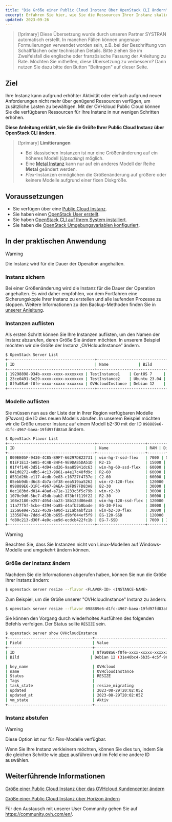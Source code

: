 ```yaml
---
title: "Die Größe einer Public Cloud Instanz über OpenStack CLI ändern"
excerpt: Erfahren Sie hier, wie Sie die Ressourcen Ihrer Instanz skalieren können, um auf erhöhte Anforderungen zu reagieren
updated: 2023-09-26
---
```


> [!primary]
> Diese Übersetzung wurde durch unseren Partner SYSTRAN automatisch erstellt. In manchen Fällen können ungenaue Formulierungen verwendet worden sein, z.B. bei der Beschriftung von Schaltflächen oder technischen Details. Bitte ziehen Sie im Zweifelsfall die englische oder französische Fassung der Anleitung zu Rate. Möchten Sie mithelfen, diese Übersetzung zu verbessern? Dann nutzen Sie dazu bitte den Button "Beitragen" auf dieser Seite.
>

## Ziel

Ihre Instanz kann aufgrund erhöhter Aktivität oder einfach aufgrund neuer Anforderungen nicht mehr über genügend Ressourcen verfügen, um zusätzliche Lasten zu bewältigen. Mit der OVHcloud Public Cloud können Sie die verfügbaren Ressourcen für Ihre Instanz in nur wenigen Schritten erhöhen.

**Diese Anleitung erklärt, wie Sie die Größe Ihrer Public Cloud Instanz über OpenStack CLI ändern.**

> [!primary]
> **Limitierungen**
>
> - Bei klassischen Instanzen ist nur eine Größenänderung auf ein höheres Modell (*Upscaling*) möglich.
> - Eine [Metal Instanz](https://www.ovhcloud.com/de/public-cloud/metal-instances/) kann nur auf ein anderes Modell der Reihe **Metal** geändert werden.
> - *Flex*-Instanzen ermöglichen die Größenänderung auf größere oder keinere Modelle aufgrund einer fixen Diskgröße.
>

## Voraussetzungen

- Sie verfügen über eine [Public Cloud Instanz](https://www.ovhcloud.com/de/public-cloud/).
- Sie haben einen [OpenStack User erstellt](/pages/public_cloud/compute/create_and_delete_a_user).
- Sie haben [OpenStack CLI auf Ihrem System installiert](/pages/public_cloud/compute/prepare_the_environment_for_using_the_openstack_api).
- Sie haben die [OpenStack Umgebungsvariablen konfiguriert](/pages/public_cloud/compute/loading_openstack_environment_variables).

## In der praktischen Anwendung

> [!warning]
>
> Die Instanz wird für die Dauer der Operation angehalten.
>

### Instanz sichern

Bei einer Größenänderung wird die Instanz für die Dauer der Operation angehalten. Es wird daher empfohlen, vor dem Fortfahren eine Sicherungskopie Ihrer Instanz zu erstellen und alle laufenden Prozesse zu stoppen. Weitere Informationen zu den Backup-Methoden finden Sie in [unserer Anleitung](/pages/public_cloud/compute/save_an_instance).

### Instanzen auflisten

Als ersten Schritt können Sie Ihre Instanzen auflisten, um den Namen der Instanz abzurufen, deren Größe Sie ändern möchten. In unserem Beispiel möchten wir die Größe der Instanz „OVHcloudInstance“ ändern.

```bash
$ OpenStack Server List
+--------------------------------------+----------------------------------------------------------------+--------+---------------------------------------------+
| ID                                   | Name             | Bild      | Flavor |        | Status | Networks                                    | 
+--------------------------------------+----------------------------------------------------------------+--------+---------------------------------------------+
| 19298898-934b-xxxx-xxxx-xxxxxxxx | TestInstance1    | CentOS 7     | D2-2 |        | AKTIV | Ext-Net=111.112.113.9, 2607:5300:xxx:xxxx::ae9                                                       
| 23ce0491-5e29-xxxx-xxxx-xxxxxxxx | TestInstance2    | Ubuntu 23.04 | D2-2 |        | AKTIV | Ext-Net=111.112.113.61, 2607:5300:xxx:xxxx::c0a                                                          
| 8f9a08a6-f0fe-xxxx-xxxxx-xxxxxxx | OVHcloudInstance | Debian 12    | B2-7 |        | AKTIV | ext-net=111.112.113.200, 2607:5300:xxx:xxxx::9a3                                  
+--------------------------------------+----------------------------------------------------------------+--------+----------------------------------------------+
```

### Modelle auflisten <a name="flavorlist"></a>

Sie müssen nun aus der Liste der in Ihrer Region verfügbaren Modelle (*Flavors*) die ID des neuen Modells abrufen. In unserem Beispiel möchten wir die Größe unserer Instanz auf einem Modell b2-30 mit der ID `098889e6-d1fc-4967-baea-19fd97fd83a8` ändern.

```bash
$ OpenStack Flavor List
+--------------------------------------+---------------------+--------+------+-----------+-------+-----------+
| ID                                   | Name                | RAM | Disk | Ephemeral | VCPUs | is public |
+--------------------------------------+---------------------+--------+------+-----------+-------+-----------+
| 009EE05F-9430-4C85-B9F7-66297DB22731 | win-hg-7-ssd-flex   | 7000 | 50 | 0 | 2 | True      |
| 01EF1E13-5A85-4C4B-84F4-9E9DA85DA51D | R2-15               | 15000 | 50 | 0 | 2 | True      |
| 01f4f140-3d51-4d94-ad26-9aa85941dc63 | win-hg-60-ssd-flex  | 60000 | 50 | 0 | 16 | True      |
| 041d0272-4db5-4c13-9861-a4e17c48fd9c | R2-60               | 60000 | 100 | 0 | 4 | True      |
| 0531d26b-e117-4cdb-9e83-c16727f4737e | C2-60               | 60000 | 400 | 0 | 16 | True      |
| 05ebb9db-d6c8-4b7a-bf38-eea519aa5262 | win-r2-120-flex     | 120000 | 50 | 0 | 8 | True      |
| 098889E6-D1FC-4967-BAEA-19FD97FD83A8 | B2-30               | 30000 | 200 | 0 | 8 | True      |
| 0ec183bd-d014-48ad-a71e-1233c5f5c79b | win-r2-30           | 30000 | 50 | 0 | 2 | True      |
| 1070c9d6-5bc7-45db-bab2-073bff119f22 | R2-30               | 30000 | 50 | 0 | 2 | True      |
| 108e2180-e257-4054-aa23-18b123d06ed8 | win-hg-120-ssd-flex | 120000 | 50 | 0 | 32 | True      |
| 11a77f5f-5cbe-4394-ba85-d4afb2b0bade | EG-30-Flex          | 30000 | 50 | 0 | 8 | True      |
| 125a6e9e-7522-463a-a90d-121abaabf21a | win-b2-30-flex      | 30000 | 50 | 0 | 8 | True      |
| 1335874a-7ddd-453b-b655-d9bf044ef5f9 | EG-120-SSD          | 120000 | 800 | 0 | 32 | True      |
| fd80c213-d30f-4e0c-ae9d-ecdcb422fc1b | EG-7-SSD            | 7000 | 100 | 0 | 2 | True      |
+--------------------------------------+---------------------+--------+------+-----------+-------+-----------+
```

> [!warning]
> Beachten Sie, dass Sie Instanzen nicht von Linux-Modellen auf Windows-Modelle und umgekehrt ändern können.

### Größe der Instanz ändern

Nachdem Sie die Informationen abgerufen haben, können Sie nun die Größe Ihrer Instanz ändern:

```bash
$ openstack server resize --flavor <FLAVOR-ID> <INSTANCE-NAME>
```

Zum Beispiel, um die Größe unserer "OVHcloudInstance" Instanz zu ändern:

```bash
$ openstack server resize --flavor 098889e6-d1fc-4967-baea-19fd97fd83a8 OVHcloudinstance
```

Sie können den Vorgang durch wiederholtes Ausführen des folgenden Befehls verfolgen. Der Status sollte `RESIZE` sein.

```bash
$ openstack server show OVHcloudInstance
+-------------------------------------+----------------------------------------------------------------------------------------------------------------------------------------------------------------------------------------------------+
| Field                               | Value                                                                                                                                                                                              |
+-------------------------------------+----------------------------------------------------------------------------------------------------------------------------------------------------------------------------------------------------+
| ID                                  | 8f9a08a6-f0fe-xxxx-xxxxx-xxxxxxx                                                                                                                                                              |
| Bild                               | Debian 12 (31e40bc4-5b35-4c5f-96ff-37df3660dec0)                                                                                                                                                   |

| key_name                            | OVHcloud                                                                                                                                                                                               |
| name                                | OVHcloudInstance                                                                                                                                                                                     |
| Status                              | RESIZE                                                                                                                                                                                             |
| Tags                                |                                                                                                                                                                                                    |
| task_state                          | resize_migrating                                                                                                                                                                                   |
| updated                             | 2023-08-29T20:02:05Z                                                                                                                                                                               |
| updated_at                          | 2023-08-29T20:02:05Z                                                                                                                                                                               |
| vm_state                            | Aktiv           
+-------------------------------------+----------------------------------------------------------------------------------------------------------------------------------------------------------------------------------------------------+
```

### Instanz abstufen

> [!warning]
> Diese Option ist nur für *Flex*-Modelle verfügbar.
>

Wenn Sie Ihre Instanz verkleinern möchten, können Sie dies tun, indem Sie die gleichen Schritte wie [oben](#flavorlist) ausführen und im Feld <FLAVOR-ID> eine andere ID auswählen.

## Weiterführende Informationen

[Größe einer Public Cloud Instanz über das OVHcloud Kundencenter ändern](/pages/public_cloud/compute/resize_instance_manager)

[Größe einer Public Cloud Instanz über Horizon ändern](/pages/public_cloud/compute/resize_of_an_instance)

Für den Austausch mit unserer User Community gehen Sie auf <https://community.ovh.com/en/>.

